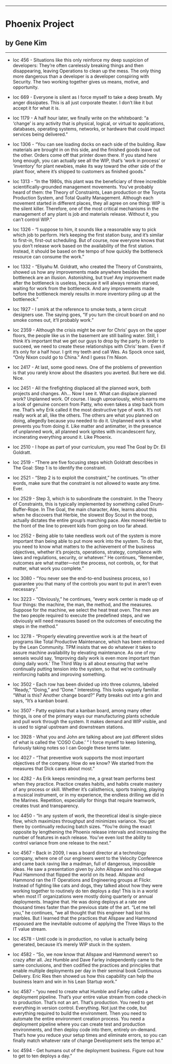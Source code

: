 
---
#  Phoenix Project
## by Gene Kim
---

 - loc 456 - Situations like this only reinforce my deep suspicion of developers: They’re often carelessly breaking things and then disappearing, leaving Operations to clean up the mess. The only thing more dangerous than a developer is a developer conspiring with Security. The two working together gives us means, motive, and opportunity.

 - loc 669 - Everyone is silent as I force myself to take a deep breath. My anger dissipates. This is all just corporate theater. I don’t like it but accept it for what it is.

 - loc 1179 - A half hour later, we finally write on the whiteboard: “a ‘change’ is any activity that is physical, logical, or virtual to applications, databases, operating systems, networks, or hardware that could impact services being delivered.”

 - loc 1306 - “You can see loading docks on each side of the building. Raw materials are brought in on this side, and the finished goods leave out the other. Orders come off that printer down there. If you stand here long enough, you can actually see all the WIP, that’s ‘work in process’ or ‘inventory’ for plant newbies, make its way toward the other side of the plant floor, where it’s shipped to customers as finished goods.”

 - loc 1313 - “In the 1980s, this plant was the beneficiary of three incredible scientifically-grounded management movements. You’ve probably heard of them: the Theory of Constraints, Lean production or the Toyota Production System, and Total Quality Management. Although each movement started in different places, they all agree on one thing: WIP is the silent killer. Therefore, one of the most critical mechanisms in the management of any plant is job and materials release. Without it, you can’t control WIP.”

 - loc 1326 - “I suppose to him, it sounds like a reasonable way to pick which job to perform. He’s keeping the first station busy, and it’s similar to first-in, first-out scheduling. But of course, now everyone knows that you don’t release work based on the availability of the first station. Instead, it should be based on the tempo of how quickly the bottleneck resource can consume the work.”

 - loc 1332 - “Eliyahu M. Goldratt, who created the Theory of Constraints, showed us how any improvements made anywhere besides the bottleneck are an illusion. Astonishing, but true! Any improvement made after the bottleneck is useless, because it will always remain starved, waiting for work from the bottleneck. And any improvements made before the bottleneck merely results in more inventory piling up at the bottleneck.”

 - loc 1927 - I smirk at the reference to smoke tests, a term circuit designers use. The saying goes, “If you turn the circuit board on and no smoke comes out, it’ll probably work.”

 - loc 2359 - Although the crisis might be over for Chris’ guys on the upper floors, the people like us in the basement are still bailing water. Still, I think it’s important that we get our guys to drop by the party. In order to succeed, we need to create these relationships with Chris’ team. Even if it’s only for a half hour. I grit my teeth and call Wes. As Spock once said, “Only Nixon could go to China.” And I guess I’m Nixon.

 - loc 2417 - At last, some good news. One of the problems of prevention is that you rarely know about the disasters you averted. But here we did. Nice.

 - loc 2451 - All the firefighting displaced all the planned work, both projects and changes. Ah… Now I see it. What can displace planned work? Unplanned work. Of course. I laugh uproariously, which earns me a look of genuine concern from Patty, who even takes a step back from me. That’s why Erik called it the most destructive type of work. It’s not really work at all, like the others. The others are what you planned on doing, allegedly because you needed to do it. Unplanned work is what prevents you from doing it. Like matter and antimatter, in the presence of unplanned work, all planned work ignites with incandescent fury, incinerating everything around it. Like Phoenix.

 - loc 2510 - I hope as part of your curriculum, you read The Goal by Dr. Eli Goldratt.

 - loc 2519 - “There are five focusing steps which Goldratt describes in The Goal: Step 1 is to identify the constraint.

 - loc 2521 - “Step 2 is to exploit the constraint,” he continues. “In other words, make sure that the constraint is not allowed to waste any time. Ever.

 - loc 2529 - Step 3, which is to subordinate the constraint. In the Theory of Constraints, this is typically implemented by something called Drum-Buffer-Rope. In The Goal, the main character, Alex, learns about this when he discovers that Herbie, the slowest Boy Scout in the troop, actually dictates the entire group’s marching pace. Alex moved Herbie to the front of the line to prevent kids from going on too far ahead.

 - loc 2552 - Being able to take needless work out of the system is more important than being able to put more work into the system. To do that, you need to know what matters to the achievement of the business objectives, whether it’s projects, operations, strategy, compliance with laws and regulations, security, or whatever.” He continues, “Remember, outcomes are what matter—not the process, not controls, or, for that matter, what work you complete.”

 - loc 3080 - “You never see the end-to-end business process, so I guarantee you that many of the controls you want to put in aren’t even necessary.”

 - loc 3223 - “Obviously,” he continues, “every work center is made up of four things: the machine, the man, the method, and the measures. Suppose for the machine, we select the heat treat oven. The men are the two people required to execute the predefined steps, and we obviously will need measures based on the outcomes of executing the steps in the method.”

 - loc 3278 - “Properly elevating preventive work is at the heart of programs like Total Productive Maintenance, which has been embraced by the Lean Community. TPM insists that we do whatever it takes to assure machine availability by elevating maintenance. As one of my senseis would say, ‘Improving daily work is even more important than doing daily work.’ The Third Way is all about ensuring that we’re continually putting tension into the system, so that we’re continually reinforcing habits and improving something.

 - loc 3502 - Each row has been divided up into three columns, labeled “Ready,” “Doing,” and “Done.” Interesting. This looks vaguely familiar. “What is this? Another change board?” Patty breaks out into a grin and says, “It’s a kanban board.

 - loc 3507 - Patty explains that a kanban board, among many other things, is one of the primary ways our manufacturing plants schedule and pull work through the system. It makes demand and WIP visible, and is used to signal upstream and downstream stations.

 - loc 3928 - What you and John are talking about are just different slides of what is called the ‘COSO Cube.’ ” I force myself to keep listening, furiously taking notes so I can Google these terms later.

 - loc 4027 - “That preventive work supports the most important objectives of the company. How do we know? We started from the measures that Dick cares about most.”

 - loc 4282 - As Erik keeps reminding me, a great team performs best when they practice. Practice creates habits, and habits create mastery of any process or skill. Whether it’s calisthenics, sports training, playing a musical instrument, or in my experience, the endless drilling we did in the Marines. Repetition, especially for things that require teamwork, creates trust and transparency.

 - loc 4450 - “In any system of work, the theoretical ideal is single-piece flow, which maximizes throughput and minimizes variance. You get there by continually reducing batch sizes. “You’re doing the exact opposite by lengthening the Phoenix release intervals and increasing the number of features in each release. You’ve even lost the ability to control variance from one release to the next.”

 - loc 4567 - Back in 2009, I was a board director at a technology company, where one of our engineers went to the Velocity Conference and came back raving like a madman, full of dangerous, impossible ideas. He saw a presentation given by John Allspaw and his colleague Paul Hammond that flipped the world on its head. Allspaw and Hammond ran the IT Operations and Engineering groups at Flickr. Instead of fighting like cats and dogs, they talked about how they were working together to routinely do ten deploys a day! This is in a world when most IT organizations were mostly doing quarterly or annual deployments. Imagine that. He was doing deploys at a rate one thousand times faster than the previous state of the art. “Let me tell you,” he continues, “we all thought that this engineer had lost his marbles. But I learned that the practices that Allspaw and Hammond espoused are the inevitable outcome of applying the Three Ways to the IT value stream.

 - loc 4578 - Until code is in production, no value is actually being generated, because it’s merely WIP stuck in the system.

 - loc 4582 - “So, we now know that Allspaw and Hammond weren’t so crazy after all. Jez Humble and Dave Farley independently came to the same conclusions, and then codified the practices and principles that enable multiple deployments per day in their seminal book Continuous Delivery. Eric Ries then showed us how this capability can help the business learn and win in his Lean Startup work.”

 - loc 4587 - “you need to create what Humble and Farley called a deployment pipeline. That’s your entire value stream from code check-in to production. That’s not an art. That’s production. You need to get everything in version control. Everything. Not just the code, but everything required to build the environment. Then you need to automate the entire environment creation process. You need a deployment pipeline where you can create test and production environments, and then deploy code into them, entirely on-demand. That’s how you reduce your setup times and eliminate errors, so you can finally match whatever rate of change Development sets the tempo at.”

 - loc 4594 - Get humans out of the deployment business. Figure out how to get to ten deploys a day.”

